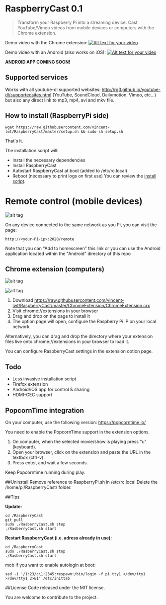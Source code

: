 # RaspberryCast 0.1
> Transform your Raspberry Pi into a streaming device.
Cast YouTube/Vimeo videos from mobile devices or computers with the Chrome extension.

Demo video with the Chrome extension:
[![Alt text for your video](http://img.youtube.com/vi/0wEcYPSm_f8/0.jpg)](http://www.youtube.com/watch?v=0wEcYPSm_f8)

Demo video with an Android (also works on iOS):
[![Alt text for your video](http://img.youtube.com/vi/ZafqI4ZtJkI/0.jpg)](http://www.youtube.com/watch?v=ZafqI4ZtJkI)

**ANDROID APP COMING SOON!**

## Supported services
Works with all youtube-dl supported websites: http://rg3.github.io/youtube-dl/supportedsites.html (YouTube, SoundCloud, Dailymotion, Vimeo, etc...) but also any direct link to mp3, mp4, avi and mkv file.

## How to install (RaspberryPi side)

```
wget https://raw.githubusercontent.com/vincent-lwt/RaspberryCast/master/setup.sh && sudo sh setup.sh
```
That's it.

The installation script will:
- Install the necessary dependencies
- Install RaspberryCast
- Autostart RaspberryCast at boot (added to /etc/rc.local)
- Reboot (necessary to print logs on first use)
You can review the [install script](https://github.com/vincent-lwt/RaspberryCast/blob/master/setup.sh).

# Remote control (mobile devices)
![alt tag](https://raw.githubusercontent.com/vincent-lwt/RaspberryCast/master/images/android.png)

On any device connected to the same network as you Pi, you can visit the page:
```
http://<your-Pi-ip>:2020/remote
```
Note that you can "Add to homescreen" this link or you can use the Android application located within the "Android" directory of this repo

## Chrome extension (computers)
![alt tag](https://raw.githubusercontent.com/vincent-lwt/RaspberryCast/master/images/extension.png)

![alt tag](https://raw.githubusercontent.com/vincent-lwt/RaspberryCast/master/images/rightclick.png)

1. Download https://raw.githubusercontent.com/vincent-lwt/RaspberryCast/master/ChromeExtension/ChromeExtension.crx
2. Visit chrome://extensions in your browser
3. Drag and drop on the page to install it
4. The option page will open, configure the Raspberry Pi IP on your local network.

Alternatively, you can drag and drop the directory where your extension files live onto chrome://extensions in your browser to load it.

You can configure RaspberryCast settings in the extension option page.

## Todo
- Less invasive installation script
- Firefox extension
- Android/iOS app for control & sharing
- HDMI-CEC support

## PopcornTime integration
On your computer, use the following version: https://popcorntime.io/

You need to enable the PopcornTime support in the extension options.

1. On computer, when the selected movie/show is playing press "u" (keyboard).
2. Open your browser, click on the extension and paste the URL in the textbox (ctrl-v).
3. Press enter, and wait a few seconds.

Keep Popcorntime running during play.

##Uninstall
Remove reference to RaspberryPi.sh in /etc/rc.local
Delete the /home/pi/RaspberryCast/ folder.

##Tips

**Update:**

```
cd /RaspberryCast
git pull
sudo ./RasberryCast.sh stop
./RasberryCast.sh start
```

**Restart RaspberryCast (i.e. adress already in use):**

```
cd /RaspberryCast
sudo ./RasberryCast.sh stop
./RasberryCast.sh start
```
mob
If you want to enable autologin at boot:
```
sed -i '/1:23/c\1:2345:respawn:/bin/login -f pi tty1 </dev/tty1 >/dev/tty1 2>&1' /etc/inittab
```

##License
Code released under the MIT license. 

You are welcome to contribute to the project.
